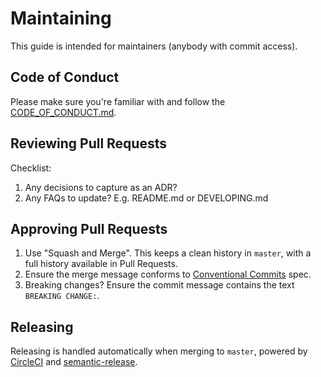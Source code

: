# Maintaining

This guide is intended for maintainers (anybody with commit access).

## Code of Conduct

Please make sure you're familiar with and follow the [CODE_OF_CONDUCT.md](CODE_OF_CONDUCT.md).

## Reviewing Pull Requests

Checklist:

1. Any decisions to capture as an ADR?
2. Any FAQs to update? E.g. README.md or DEVELOPING.md

## Approving Pull Requests

1. Use "Squash and Merge". This keeps a clean history in `master`, with a full history available in Pull Requests.
2. Ensure the merge message conforms to [Conventional Commits](https://conventionalcommits.org/) spec.
3. Breaking changes? Ensure the commit message contains the text `BREAKING CHANGE:`.

## Releasing

Releasing is handled automatically when merging to `master`, powered by [CircleCI](https://circleci.com/) and [semantic-release](https://github.com/semantic-release/semantic-release).
